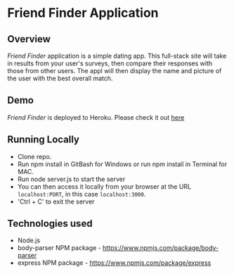 # Friend Finder Application

## Overview

*Friend Finder* application is a simple dating app. This full-stack site will take in results from your user's surveys, then compare their responses with those from other users. The appl will then display the name and picture of the user with the best overall match.

## Demo
	
*Friend Finder* is deployed to Heroku. Please check it out [here](https://calm-sierra-37220.herokuapp.com/)

## Running Locally

- Clone repo.
- Run npm install in GitBash for Windows or run npm install in Terminal for MAC.
- Run node server.js to start the server
- You can then access it locally from your browser at the URL `localhost:PORT`, in this case `localhost:3000`.
- 'Ctrl + C' to exit the server
	
## Technologies used
- Node.js
- body-parser NPM package - https://www.npmjs.com/package/body-parser
- express NPM package - https://www.npmjs.com/package/express
